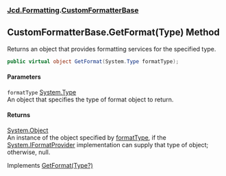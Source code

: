 ### [Jcd.Formatting](Jcd_Formatting.md 'Jcd.Formatting').[CustomFormatterBase](Jcd_Formatting_CustomFormatterBase.md 'Jcd.Formatting.CustomFormatterBase')
## CustomFormatterBase.GetFormat(Type) Method
Returns an object that provides formatting services for the specified type.
```csharp
public virtual object GetFormat(System.Type formatType);
```
#### Parameters
<a name='Jcd_Formatting_CustomFormatterBase_GetFormat(System_Type)_formatType'></a>
`formatType` [System.Type](https://docs.microsoft.com/en-us/dotnet/api/System.Type 'System.Type')  
An object that specifies the type of format object to return. 
  
#### Returns
[System.Object](https://docs.microsoft.com/en-us/dotnet/api/System.Object 'System.Object')  
An instance of the object specified by [formatType](Jcd_Formatting_CustomFormatterBase_GetFormat(System_Type).md#Jcd_Formatting_CustomFormatterBase_GetFormat(System_Type)_formatType 'Jcd.Formatting.CustomFormatterBase.GetFormat(System.Type).formatType'), if the [System.IFormatProvider](https://docs.microsoft.com/en-us/dotnet/api/System.IFormatProvider 'System.IFormatProvider') implementation can supply that type of object; otherwise, null.

Implements [GetFormat(Type?)](https://docs.microsoft.com/en-us/dotnet/api/System.IFormatProvider.GetFormat#System_IFormatProvider_GetFormat_System_Type_ 'System.IFormatProvider.GetFormat(System.Type)')  
